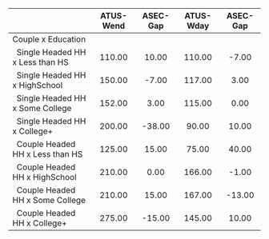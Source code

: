 
|                      |    ATUS-Wend |     ASEC-Gap |    ATUS-Wday |     ASEC-Gap |
| -------------------- | :----------: | :----------: | :----------: | :----------: |
| Couple x Education   |              |              |              |              |
| &nbsp;&nbsp;Single Headed HH x Less than HS |       110.00 |        10.00 |       110.00 |        -7.00 |
| &nbsp;&nbsp;Single Headed HH x HighSchool |       150.00 |        -7.00 |       117.00 |         3.00 |
| &nbsp;&nbsp;Single Headed HH x Some College |       152.00 |         3.00 |       115.00 |         0.00 |
| &nbsp;&nbsp;Single Headed HH x College+ |       200.00 |       -38.00 |        90.00 |        10.00 |
| &nbsp;&nbsp;Couple Headed HH x Less than HS |       125.00 |        15.00 |        75.00 |        40.00 |
| &nbsp;&nbsp;Couple Headed HH x HighSchool |       210.00 |         0.00 |       166.00 |        -1.00 |
| &nbsp;&nbsp;Couple Headed HH x Some College |       210.00 |        15.00 |       167.00 |       -13.00 |
| &nbsp;&nbsp;Couple Headed HH x College+ |       275.00 |       -15.00 |       145.00 |        10.00 |

